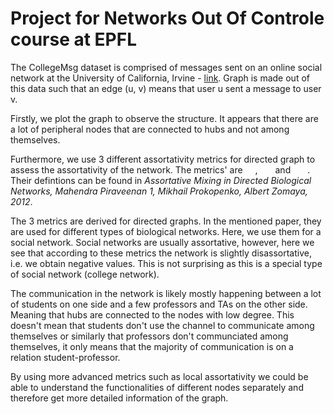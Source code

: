 # Project for Networks Out Of Controle course at EPFL

The CollegeMsg dataset is comprised of messages sent on an online social network at the University of California, Irvine - [link](https://snap.stanford.edu/data/CollegeMsg.html). Graph is made out of this data such that an edge (u, v) means that user u sent a message to user v.

Firstly, we plot the graph to observe the structure. It appears that there are a lot of peripheral nodes that are connected to hubs and not among themselves. 

Furthermore, we use 3 different assortativity metrics for directed graph to assess the assortativity of the network. The metrics' are <img src="https://latex.codecogs.com/gif.latex?\dpi{400}r_d" width="16" height="11"/>, <img src="https://latex.codecogs.com/gif.latex?\dpi{400}r_{in}" width="20" height="11"/> and <img src="https://latex.codecogs.com/gif.latex?\dpi{400}r_{out}" width="23" height="11"/>. Their defintions can be found in *Assortative Mixing in Directed Biological Networks, Mahendra Piraveenan 1, Mikhail Prokopenko, Albert Zomaya, 2012*.

The 3 metrics are derived for directed graphs. In the mentioned paper, they are used for different types of biological networks. Here, we use them for a social network. Social networks are usually assortative, however, here we see that according to these metrics the network is slightly disassortative, i.e. we obtain negative values. This is not surprising as this is a special type of social network (college network). 

The communication in the network is likely mostly happening between a lot of students on one side and a few professors and TAs on the other side. Meaning that hubs are connected to the nodes with low degree. This doesn't mean that students don't use the channel to communicate among themselves or similarly that professors don't communciated among themselves, it only means that the majority of communication is on a relation student-professor.    

By using more advanced metrics such as local assortativity we could be able to understand the functionalities of different nodes separately and therefore get more detailed information of the graph.  



